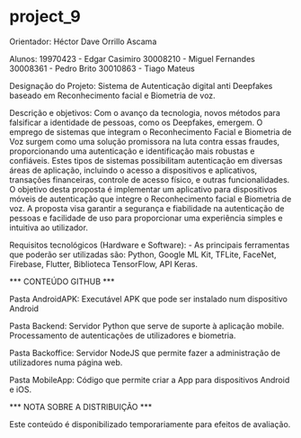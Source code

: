 # project_9

Orientador: Héctor Dave Orrillo Ascama

Alunos:
19970423 - Edgar Casimiro
30008210 - Miguel Fernandes
30008361 - Pedro Brito
30010863 - Tiago Mateus

Designação do Projeto:  Sistema de Autenticação digital anti Deepfakes baseado em Reconhecimento facial e Biometria de voz.

Descrição e objetivos: Com o avanço da tecnologia, novos métodos para falsificar a identidade de pessoas, como os Deepfakes, emergem. O emprego de sistemas que integram o Reconhecimento Facial e Biometria de Voz surgem como uma solução promissora na luta contra essas fraudes, proporcionando uma autenticação e identificação mais robustas e confiáveis. Estes tipos de sistemas possibilitam autenticação em diversas áreas de aplicação, incluindo o acesso a dispositivos e aplicativos, transações financeiras, controle de acesso físico, e outras funcionalidades. O objetivo desta proposta é implementar um aplicativo para dispositivos móveis de autenticação que integre o Reconhecimento facial e Biometria de voz. A proposta visa garantir a segurança e fiabilidade na autenticação de pessoas e facilidade de uso para proporcionar uma experiência simples e intuitiva ao utilizador.
 
Requisitos tecnológicos (Hardware e Software): - As principais ferramentas que poderão ser utilizadas são:  Python, Google ML Kit, TFLite, FaceNet, Firebase, Flutter, Biblioteca TensorFlow, API Keras.

*** CONTEÚDO GITHUB ***

Pasta AndroidAPK:
Executável APK que pode ser instalado num dispositivo Android

Pasta Backend:
Servidor Python que serve de suporte à aplicação mobile. Processamento de autenticações de utilizadores e biometria.

Pasta Backoffice:
Servidor NodeJS que permite fazer a administração de utilizadores numa página web.

Pasta MobileApp:
Código que permite criar a App para dispositivos Android e iOS.

*** NOTA SOBRE A DISTRIBUIÇÃO ***

Este conteúdo é disponibilizado temporariamente para efeitos de avaliação.

